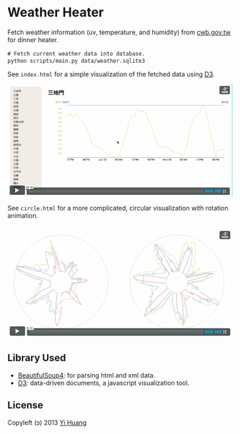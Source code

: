 Weather Heater
==============

Fetch weather information (uv, temperature, and humidity) from [cwb.gov.tw] for dinner heater.

    # Fetch current weather data into database.
    python scripts/main.py data/weather.sqlite3

[cwb.gov.tw]: http://www.cwb.gov.tw/

See `index.html` for a simple visualization of the fetched data using [D3].

[![Snapshot](http://github.com/telgniw/Heater/raw/master/images/video-snapshot.png)](http://vimeo.com/67564720?autoplay=1)

See `circle.html` for a more complicated, circular visualization with rotation animation.

[![Circle Snapshot](http://github.com/telgniw/Heater/raw/master/images/video-snapshot-circle.png)](https://vimeo.com/68265739?autoplay=1)

Library Used
------------

* [BeautifulSoup4]: for parsing html and xml data.
* [D3]: data-driven documents, a javascript visualization tool.

[BeautifulSoup4]: http://www.crummy.com/software/BeautifulSoup/
[D3]: http://d3js.org/

License
-------

Copyleft (ↄ) 2013 [Yi Huang]

[Yi Huang]: http://github.com/telgniw
